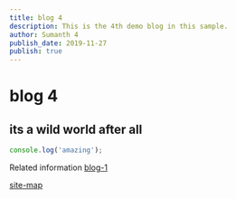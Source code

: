 ```yaml
---
title: blog 4
description: This is the 4th demo blog in this sample.
author: Sumanth 4
publish_date: 2019-11-27
publish: true
---
```


# blog 4

## its a wild world after all

```javascript
console.log('amazing');
```

Related information [blog-1](/home/blog/blog-1)

[site-map](/home/blog)
